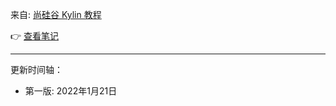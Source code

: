 
来自: [尚硅谷 Kylin 教程](https://www.bilibili.com/video/BV1QU4y1F7QH)

👉 [查看笔记](https://github.com/ZGG2016/knowledgesystem/tree/master/03%20%E5%A4%A7%E6%95%B0%E6%8D%AE/11%20Kylin)

---------------------------------------------

更新时间轴：

- 第一版: 2022年1月21日